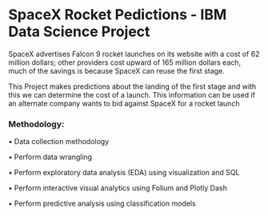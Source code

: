 # SpaceX Rocket Pedictions - IBM Data Science Project

SpaceX advertises Falcon 9 rocket launches on its
website with a cost of 62 million dollars; other providers
cost upward of 165 million dollars each, much of the
savings is because SpaceX can reuse the first stage.

This Project makes predictions about the landing of the first stage
and with this we can determine the cost of a launch.
This information can be used if an alternate
company wants to bid against SpaceX for a rocket launch

### Methodology:
• Data collection methodology

• Perform data wrangling

• Perform exploratory data analysis (EDA) using visualization and SQL

• Perform interactive visual analytics using Folium and Plotly Dash

• Perform predictive analysis using classification models

